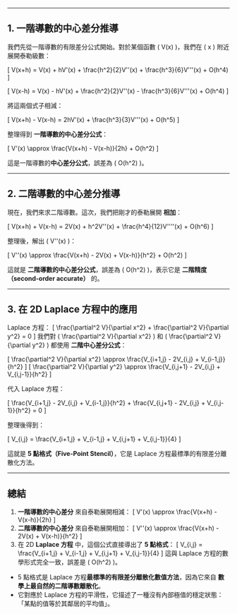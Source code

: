 
---

## **1. 一階導數的中心差分推導**
我們先從一階導數的有限差分公式開始。對於某個函數 \( V(x) \)，我們在 \( x \) 附近展開泰勒級數：

\[
V(x+h) = V(x) + hV'(x) + \frac{h^2}{2}V''(x) + \frac{h^3}{6}V'''(x) + O(h^4)
\]

\[
V(x-h) = V(x) - hV'(x) + \frac{h^2}{2}V''(x) - \frac{h^3}{6}V'''(x) + O(h^4)
\]

將這兩個式子相減：

\[
V(x+h) - V(x-h) = 2hV'(x) + \frac{h^3}{3}V'''(x) + O(h^5)
\]

整理得到 **一階導數的中心差分公式**：

\[
V'(x) \approx \frac{V(x+h) - V(x-h)}{2h} + O(h^2)
\]

這是一階導數的**中心差分公式**，誤差為 \( O(h^2) \)。

---

## **2. 二階導數的中心差分推導**
現在，我們來求二階導數。這次，我們把剛才的泰勒展開 **相加**：

\[
V(x+h) + V(x-h) = 2V(x) + h^2V''(x) + \frac{h^4}{12}V''''(x) + O(h^6)
\]

整理後，解出 \( V''(x) \)：

\[
V''(x) \approx \frac{V(x+h) - 2V(x) + V(x-h)}{h^2} + O(h^2)
\]

這就是 **二階導數的中心差分公式**，誤差為 \( O(h^2) \)，表示它是 **二階精度（second-order accurate）** 的。

---

## **3. 在 2D Laplace 方程中的應用**
Laplace 方程：
\[
\frac{\partial^2 V}{\partial x^2} + \frac{\partial^2 V}{\partial y^2} = 0
\]
我們對 \( \frac{\partial^2 V}{\partial x^2} \) 和 \( \frac{\partial^2 V}{\partial y^2} \) 都使用 **二階中心差分公式**：

\[
\frac{\partial^2 V}{\partial x^2} \approx \frac{V_{i+1,j} - 2V_{i,j} + V_{i-1,j}}{h^2}
\]
\[
\frac{\partial^2 V}{\partial y^2} \approx \frac{V_{i,j+1} - 2V_{i,j} + V_{i,j-1}}{h^2}
\]

代入 Laplace 方程：

\[
\frac{V_{i+1,j} - 2V_{i,j} + V_{i-1,j}}{h^2} + \frac{V_{i,j+1} - 2V_{i,j} + V_{i,j-1}}{h^2} = 0
\]

整理後得到：

\[
V_{i,j} = \frac{V_{i+1,j} + V_{i-1,j} + V_{i,j+1} + V_{i,j-1}}{4}
\]

這就是 **5 點格式（Five-Point Stencil）**，它是 Laplace 方程最標準的有限差分離散化方法。

---

## **總結**
1. **一階導數的中心差分** 來自泰勒展開相減：
   \[
   V'(x) \approx \frac{V(x+h) - V(x-h)}{2h}
   \]
2. **二階導數的中心差分** 來自泰勒展開相加：
   \[
   V''(x) \approx \frac{V(x+h) - 2V(x) + V(x-h)}{h^2}
   \]
3. 在 2D **Laplace 方程** 中，這個公式直接導出了 **5 點格式**：
   \[
   V_{i,j} = \frac{V_{i+1,j} + V_{i-1,j} + V_{i,j+1} + V_{i,j-1}}{4}
   \]
   這與 Laplace 方程的數學形式完全一致，誤差是 \( O(h^2) \)。

- 5 點格式是 Laplace 方程**最標準的有限差分離散化數值方法**，因為它來自 **數學上最自然的二階導數離散化**。
- 它對應於 Laplace 方程的平滑性，它描述了一種沒有內部極值的穩定狀態：「某點的值等於其鄰居的平均值」。
